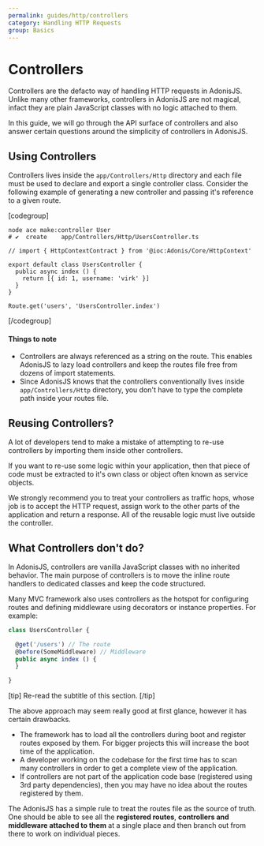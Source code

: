 ```yaml
---
permalink: guides/http/controllers
category: Handling HTTP Requests
group: Basics
---
```


# Controllers

Controllers are the defacto way of handling HTTP requests in AdonisJS. Unlike many other frameworks, controllers in AdonisJS are not magical, infact they are plain JavaScript classes with no logic attached to them.

In this guide, we will go through the API surface of controllers and also answer certain questions around the simplicity of controllers in AdonisJS.

## Using Controllers
Controllers lives inside the `app/Controllers/Http` directory and each file must be used to declare and export a single controller class. Consider the following example of generating a new controller and passing it's reference to a given route.

[codegroup]

```sh{}{Make Controller}
node ace make:controller User
# ✔  create    app/Controllers/Http/UsersController.ts
```

```ts{}{UsersController}
// import { HttpContextContract } from '@ioc:Adonis/Core/HttpContext'

export default class UsersController {
  public async index () {
    return [{ id: 1, username: 'virk' }]
  }
}
```

```ts{}{Routes}
Route.get('users', 'UsersController.index')
```

[/codegroup]

#### Things to note

- Controllers are always referenced as a string on the route. This enables AdonisJS to lazy load controllers and keep the routes file free from dozens of import statements.
- Since AdonisJS knows that the controllers conventionally lives inside `app/Controllers/Http` directory, you don't have to type the complete path inside your routes file.

## Reusing Controllers?
A lot of developers tend to make a mistake of attempting to re-use controllers by importing them inside other controllers.

If you want to re-use some logic within your application, then that piece of code must be extracted to it's own class or object often known as service objects.

We strongly recommend you to treat your controllers as traffic hops, whose job is to accept the HTTP request, assign work to the other parts of the application and return a response. All of the reusable logic must live outside the controller.

## What Controllers don't do?
In AdonisJS, controllers are vanilla JavaScript classes with no inherited behavior. The main purpose of controllers is to move the inline route handlers to dedicated classes and keep the code structured.

Many MVC framework also uses controllers as the hotspot for configuring routes and defining middleware using decorators or instance properties. For example:

```ts
class UsersController {

  @get('/users') // The route
  @before(SomeMiddleware) // Middleware
  public async index () {
  }

}
```

[tip]
Re-read the subtitle of this section.
[/tip]

The above approach may seem really good at first glance, however it has certain drawbacks.

- The framework has to load all the controllers during boot and register routes exposed by them. For bigger projects this will increase the boot time of the application.
- A developer working on the codebase for the first time has to scan many controllers in order to get a complete view of the application.
- If controllers are not part of the application code base (registered using 3rd party dependencies), then you may have no idea about the routes registered by them.

The AdonisJS has a simple rule to treat the routes file as the source of truth. One should be able to see all the **registered routes**, **controllers and middleware attached to them** at a single place and then branch out from there to work on individual pieces.
